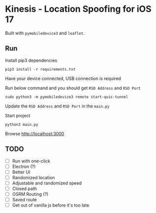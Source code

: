 # Kinesis - Location Spoofing for iOS 17

Built with `pymobiledevice3` and `leaflet`.

## Run

Install pip3 dependencies

```shell
pip3 install -r requirements.txt
```

Have your device connected, USB connection is required

Run below command and you should get `RSD Address` and `RSD Port`

```shell
sudo python3 -m pymobiledevice3 remote start-quic-tunnel
```

Update the `RSD Address` and `RSD Port` in the `main.py`

Start project

```shell
python3 main.py
```

Browse [http://localhost:3000](http://localhost:3000)

## TODO

- [ ] Run with one-click
- [ ] Electron (?)
- [ ] Better UI
- [ ] Randomized location
- [ ] Adjustable and randomized speed
- [ ] Closed path
- [ ] OSRM Routing (?)
- [ ] Saved route
- [ ] Get out of vanilla js before it's too late
